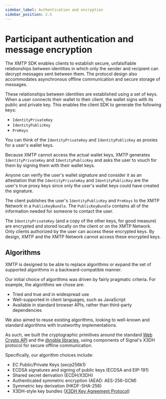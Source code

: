 ```yaml
---
sidebar_label: Authentication and encryption
sidebar_position: 2.5
---
```


# Participant authentication and message encryption

<!--from https://github.com/xmtp/docs/blob/main/docs/client-sdk/security.md-->

The XMTP SDK enables clients to establish secure, unfalsifiable relationships between identities in which only the sender and recipient can decrypt messages sent between them. The protocol design also accommodates asynchronous offline communication and secure storage of messages.

These relationships between identities are established using a set of keys. When a user connects their wallet to their client, the wallet signs with its public and private key. This enables the client SDK to generate the following keys:

- `IdentityPrivateKey`
- `IdentityPublicKey`
- `PreKeys`

You can think of the `IdentityPrivateKey` and `IdentityPublicKey` as proxies for a user's wallet keys.

Because XMTP cannot access the actual wallet keys, XMTP generates `IdentityPrivateKey` and `IdentityPublicKey` and asks the user to vouch for them by signing them with their wallet keys.

Anyone can verify the user's wallet signature and consider it as an attestation that the `IdentityPrivateKey` and `IdentityPublicKey` are the user's true proxy keys since only the user's wallet keys could have created the signature.

The client publishes the user's `IdentityPublicKey` and `PreKeys` to the XMTP Network in a `PublicKeyBundle`. The `PublicKeyBundle` contains all of the information needed for someone to contact the user.

The `IdentityPrivateKey` (and a copy of the other keys, for good measure) are encrypted and stored locally on the client or on the XMTP Network. Only clients authorized by the user can access these encrypted keys. By design, XMTP and the XMTP Network cannot access these encrypted keys.

## Algorithms

XMTP is designed to be able to replace algorithms or expand the set of supported algorithms in a backward-compatible manner.

Our initial choice of algorithms was driven by fairly pragmatic criteria. For example, the algorithms we chose are:

- Tried and true and in widespread use
- Well-supported in client languages, such as JavaScript
- Available in standard browser APIs, rather than third-party dependencies

We also aimed to reuse existing algorithms, looking to well-known and standard algorithms with trustworthy implementations.

As such, we built the cryptographic primitives around the standard [Web Crypto API](https://developer.mozilla.org/en-US/docs/Web/API/SubtleCrypto) and the [@noble libraries](https://www.npmjs.com/package/@noble/secp256k1), using components of Signal's X3DH protocol for secure offline communication.

Specifically, our algorithm choices include:

- EC Public/Private Keys (secp256k1)
- ECDSA signatures and signing of public keys (ECDSA and EIP-191)
- Shared secret derivation (ECDH/X3DH)
- Authenticated symmetric encryption (AEAD: AES-256-GCM)
- Symmetric key derivation (HKDF-SHA-256)
- X3DH-style key bundles ([X3DH Key Agreement Protocol](https://signal.org/docs/specifications/x3dh/))

